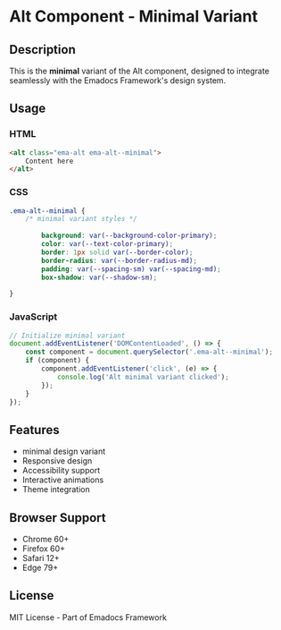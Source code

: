 # Alt Component - Minimal Variant

## Description
This is the **minimal** variant of the Alt component, designed to integrate seamlessly with the Emadocs Framework's design system.

## Usage

### HTML
```html
<alt class="ema-alt ema-alt--minimal">
    Content here
</alt>
```

### CSS
```css
.ema-alt--minimal {
    /* minimal variant styles */
    
        background: var(--background-color-primary);
        color: var(--text-color-primary);
        border: 1px solid var(--border-color);
        border-radius: var(--border-radius-md);
        padding: var(--spacing-sm) var(--spacing-md);
        box-shadow: var(--shadow-sm);
    
}
```

### JavaScript
```javascript
// Initialize minimal variant
document.addEventListener('DOMContentLoaded', () => {
    const component = document.querySelector('.ema-alt--minimal');
    if (component) {
        component.addEventListener('click', (e) => {
            console.log('Alt minimal variant clicked');
        });
    }
});
```

## Features
- minimal design variant
- Responsive design
- Accessibility support
- Interactive animations
- Theme integration

## Browser Support
- Chrome 60+
- Firefox 60+
- Safari 12+
- Edge 79+

## License
MIT License - Part of Emadocs Framework
